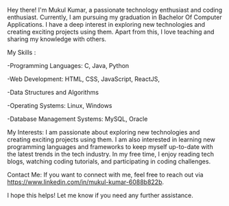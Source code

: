  
 
Hey there! I'm Mukul Kumar, a passionate technology enthusiast and coding enthusiast. Currently, I am pursuing my graduation in Bachelor Of Computer Applications. I have a deep interest in exploring new technologies and creating exciting projects using them. Apart from this, I love teaching and sharing my knowledge with others.

My Skills :

-Programming Languages: C, Java, Python

-Web Development: HTML, CSS, JavaScript, ReactJS, 

-Data Structures and Algorithms

-Operating Systems: Linux, Windows

-Database Management Systems: MySQL, Oracle

 
My Interests:
 I am passionate about exploring new technologies and creating exciting projects using them. I am also interested in learning new programming languages and   frameworks to keep myself up-to-date with the latest trends in the tech industry. In my free time, I enjoy reading tech blogs, watching coding tutorials,   and participating in coding challenges.

Contact Me:
 If you want to connect with me, feel free to reach out via  https://www.linkedin.com/in/mukul-kumar-6088b822b.

 I hope this helps! Let me know if you need any further assistance.
